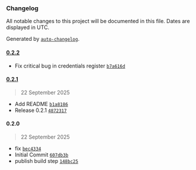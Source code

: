 ### Changelog

All notable changes to this project will be documented in this file. Dates are displayed in UTC.

Generated by [`auto-changelog`](https://github.com/CookPete/auto-changelog).

#### [0.2.2](https://github.com/max-autolytics/n8n-nodes-tekion/compare/0.2.1...0.2.2)

- Fix critical bug in credentials register [`b7a616d`](https://github.com/max-autolytics/n8n-nodes-tekion/commit/b7a616d73790f6c3042245121fb8866f4168176f)

#### [0.2.1](https://github.com/max-autolytics/n8n-nodes-tekion/compare/0.2.0...0.2.1)

> 22 September 2025

- Add README [`b1a8186`](https://github.com/max-autolytics/n8n-nodes-tekion/commit/b1a8186d06eaab00d9f053ba1d060d99f89acafe)
- Release 0.2.1 [`4872317`](https://github.com/max-autolytics/n8n-nodes-tekion/commit/48723172617947f7ce78c1ee525961dd39ce1aa5)

#### 0.2.0

> 22 September 2025

- fix [`bec4334`](https://github.com/max-autolytics/n8n-nodes-tekion/commit/bec4334984aaf3b7679f0b218364f585dcf8a42f)
- Initial Commit [`607db3b`](https://github.com/max-autolytics/n8n-nodes-tekion/commit/607db3b40207becc33c20271d04f99e77ef14d3d)
- publish build step [`148bc25`](https://github.com/max-autolytics/n8n-nodes-tekion/commit/148bc2501575bd30c6a71f5d1f08aaddb16139ca)
